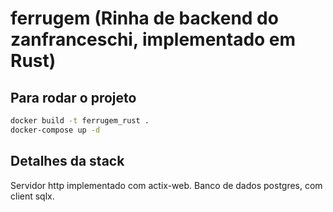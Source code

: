 # ferrugem (Rinha de backend do zanfranceschi, implementado em Rust)

## Para rodar o projeto

```bash
docker build -t ferrugem_rust .
docker-compose up -d
```

## Detalhes da stack

Servidor http implementado com actix-web. Banco de dados postgres, com client sqlx.